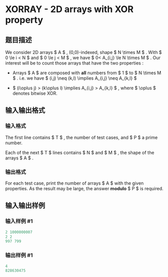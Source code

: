 # XORRAY - 2D arrays with XOR property

## 题目描述

 We consider 2D arrays $ A $ , (0,0)-indexed, shape $ N \times M $ . With $ 0 \le i &lt; N $ and $ 0 \le j &lt; M $ , we have $ 0&lt; A_{i,j} \le N \times M $ . Our interest will be to count those arrays that have the two properties :

- Arrays $ A $ are composed with **all** numbers from $ 1 $ to $ N \times M $ . i.e. we have $ (i,j) \neq (k,l) \implies A_{i,j} \neq A_{k,l} $

- $ (i\oplus j) > (k\oplus l) \implies A_{i,j} > A_{k,l} $ , where $ \oplus $ denotes bitwise XOR.

## 输入输出格式

### 输入格式

The first line contains $ T $ , the number of test cases, and $ P $ a prime number.

Each of the next $ T $ lines contains $ N $ and $ M $ , the shape of the arrays $ A $ .

### 输出格式

For each test case, print the number of arrays $ A $ with the given properties. As the result may be large, the answer **modulo** $ P $ is required.

## 输入输出样例

### 输入样例 #1

```cpp
2 1000000007
2 2
997 799
```


### 输出样例 #1

```cpp
4
828630475
```


